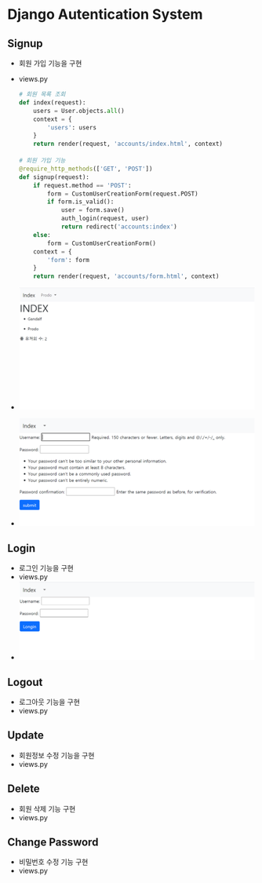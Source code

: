 # Django Autentication System



## Signup

- 회원 가입 기능을 구현

- views.py

  ```python
  # 회원 목록 조회
  def index(request):
      users = User.objects.all()
      context = {
          'users': users
      }
      return render(request, 'accounts/index.html', context)
  
  # 회원 가입 기능
  @require_http_methods(['GET', 'POST'])
  def signup(request):
      if request.method == 'POST':
          form = CustomUserCreationForm(request.POST)
          if form.is_valid():
              user = form.save()
              auth_login(request, user)
              return redirect('accounts:index')
      else:
          form = CustomUserCreationForm()
      context = {
          'form': form
      }
      return render(request, 'accounts/form.html', context)
  ```

- ![image-20210328235355916](README.assets/image-20210328235355916.png)
- ![image-20210328235456272](README.assets/image-20210328235456272.png)



## Login

- 로그인 기능을 구현
- views.py
- ![image-20210328235436643](README.assets/image-20210328235436643.png)

## Logout

- 로그아웃 기능을 구현
- views.py

## Update

- 회원정보 수정 기능을 구현
- views.py

## Delete

- 회원 삭제 기능 구현
- views.py

## Change Password

- 비밀번호 수정 기능 구현
- views.py
